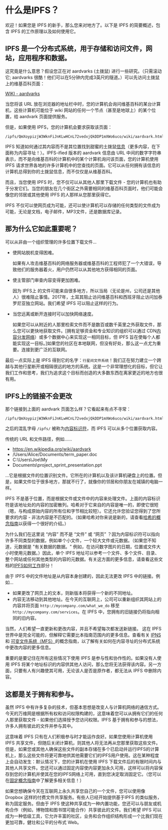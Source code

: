 # 什么是IPFS？
欢迎！如果您是 IPFS 的新手，那么您来对地方了。以下是 IPFS 的简要概述，包含 IPFS 的工作原理以及如何使用它。
## IPFS 是一个分布式系统，用于存储和访问文件，网站，应用程序和数据。
这究竟是什么意思？假设您正在对 aardvarks (土拨鼠) 进行一些研究。（只需滚动它; aardvarks 很酷！他们可以在5分钟内完成3英尺的隧道。）可以先访问土拨鼠上的维基百科页面：

[WIKI - aardvarks](https://en.wikipedia.org/wiki/aardvark)

当您将该 URL 放在浏览器的地址栏中时，您的计算机会询问维基百科的某台计算机，这些计算机可能位于 wiki 网站的任何一个节点（甚至是地球上）的某个位置，给 aardvark 页面提供服务。

但是，如果使用 IPFS，您的计算机会要求获取该页面：

	/ipfs/QmXoypizjW3WknFiJnKLwHCnL72vedxjQkDDP1mXWo6uco/wiki/aardvark.html

IPFS 知道如何通过其内容而不是其位置找到甜蜜的土拨鼠[信息](https://docs.ipfs.io/guides/concepts/cid/)（更多内容，在下面称为内容寻址！）。IPFS-ified 版本的 aardvark 信息由 URL 中间的数字字符串表示，而不是向维基百科的计算机中的某个计算机询问该页面，您的计算机使用 IPFS 请求世界各地的许多计算机中的您查找的页面。它可以从任何拥有该信息的计算机总得到你的土拨鼠信息，而不仅仅是从维基百科。

而且，当您使用 IPFS 时，您不仅可以从其他人那里下载文件 - 您的计算机也有助于分发它们。当您的朋友在几个街区之外需要相同的维基百科页面时，他们可能会像您的邻居或其他使用 IPFS 的人那样从您那里获得它。

IPFS 不仅可以使网页成为可能，还可以使计算机可以存储的任何类型的文件成为可能，无论是文档，电子邮件，MP3文件，还是数据库记录。
## 那为什么它如此重要呢？
可以从非由一个组织管理的许多位置下载文件...

- 使网站脱机变得困难。

	如果有人攻击维基百科的网络服务器或维基百科的工程师犯了一个大错误，导致他们的服务器着火，用户仍然可以从其他地方获得相同的页面。
- 使主管部门审查内容变得更加困难。

	因为 IPFS上 的文件可能来自很多地方，所以当局（无论是州，公司还是其他人）很难阻止事情。2017年，土耳其阻止访问维基百科和西班牙阻止访问加泰罗尼亚独立网站。我们希望 IPFS 可以阻止这样的行为。
- 当您远离或断开连接时可以加快网络速度。

	如果您可以从附近的人那里检索文件而不是数百或数千英里之外获取文件，那么您可以更快地获取文件。[拥有足够资金和专业知识的组织可以通过 CDN[内容分发网络](https://en.wikipedia.org/wiki/Content_delivery_network)）或多个数据中心来实现这一相同目标，但 IPFS 旨在使每个人都能实现这一目标。]如果您的社区在本地联网，但没有好处，那么这一点尤为重要。连接到更广泛的互联网。

最后一点实际上是 IPFS 得到它的名字：`行星间文件系统`！我们正在努力建立一个跨越与其他行星断开或相隔很远的地方的系统。这是一个非常理想化的目标，但它让我们工作和思考，我们为追求这个目标而创造的大多数东西在离家更近的地方也很有用。

## IPFS上的链接不会更改
那个链接到上面的 aardvark 页面怎么样？它看起来有点不寻常：

	/ipfs/QmXoypizjW3WknFiJnKLwHCnL72vedxjQkDDP1mXWo6uco/wiki/aardvark.html
之后的混乱字母 `/ipfs/` 被称为[内容标识符](https://docs.ipfs.io/guides/concepts/cid/)，而 IPFS 可以从多个位置获取内容。

传统的 URL 和文件路径，例如......

- https://en.wikipedia.org/wiki/aardvark
- /Users/Alice/Documents/term_paper.doc
- C:\Users\Joe\My
- Documents\project_sprint_presentation.ppt

...它是根据文件的位置识别文件。它所在的计算机以及该计算机硬盘上的位置。但是，如果文件位于很多地方，那就不行了，就像你的邻居和你朋友在城镇的电脑一样。

IPFS 不是基于位置，而是根据文件或文件中的内容来处理文件。上面的内容标识符是该地址处的内容的加密散列。哈希对于它来自的内容是唯一的，即使它很短（嗯，与构成原始内容的所有位和字节相比较短）。它还允许您验证您得到了您所要求的内容 - 非法内容是不匹配的。（如果哈希对你来说是新的，请查看[哈希的概念指南](https://docs.ipfs.io/guides/concepts/hashes/)以获得一个很好的介绍。）

为什么我们在这里说 “内容” 而不是 “文件” 或 “网页” ？因为内容标识符可以指向许多不同类型的数据，例如单个小文件，一个较大文件或元数据。（如果您不知道，元数据是 "有关数据的数据。" 例如，在访问数字图片的日期，位置或文件大小时使用元数据。）因此，单个 IPFS 地址可以参考一个文件、多个文件、目录、整个网站或任何其他类型的内容的元数据。有关这方面的更多信息，请查看这些文档的[IPFS如何工作](https://docs.ipfs.io/introduction/how-ipfs-works/)部分！

由于 IPFS 中的文件地址是从内容本身创建的，因此无法更改 IPFS 中的链接。例如…

- 如果更改了网页上的文本，则新版本将获得一个新的不同地址。
- 内容无法移动到其他地址。在今天的互联网上，公司可以重新组织其网站上的内容并将页面 `http://mycompany.com/what_we_do` 移至 `http://mycompany.com/services`。在 IPFS 中，您拥有的旧链接仍将指向相同的旧内容。

当然，人们希望一直更新和更改内容，并且不希望每次都发送新链接。
这在 IPFS 世界中是完全可能的，但解释它需要比本指南范围内的更多信息。查看有关 [IPNS](https://docs.ipfs.io/guides/concepts/ipns/) 和 [可变文件系统（MFS）](https://docs.ipfs.io/guides/concepts/mfs/)的概念指南，以了解有关如何在内容寻址的分布式系统中更改内容的更多信息。

重要的是要记住在所有这些情况下使用 IPFS 是参与性和协作性的。如果没有人使用 IPFS 将某个地址标识的内容供其他人访问，那么您将无法获得该内容。另一方面，只要有人有兴趣使其可用，无论该人是否是原作者，都无法从 IPFS 中删除内容。

## 这都是关于拥有和参与。
虽然 IPFS 中有许多复杂的技术，但基本思想是改变人与计算机网络的通信方式。今天的万维网是根据所有权和访问权限构建的，这意味着您可以从拥有它们的任何人那里获取文件 - 如果他们选择授予您访问权限。IPFS 基于拥有和参与的想法，许多人拥有彼此的文件并参与其中。

这意味着 IPFS 只有在人们积极参与时才能运作良好。如果您使用计算机使用 IPFS 共享文件，但随后关闭计算机，则其他人将无法再从您那里获取这些文件。但是，如果您或其他人确保这些文件的副本存储在多个已启动并运行IPFS的计算机上，那么这些文件将更可靠地供其他需要它们的IPFS用户使用。这在某种程度上会自动发生：默认情况下，您的计算机在使用 IPFS 下载文件后的有限时间内与其他人共享文件。您还可以通过固定内容使内容更加永久可用，这样可以将内容保存到您的计算机并使其在您的IPFS网络上可用，直到您决定取消固定它。（您可以在[固定概念指南](https://docs.ipfs.io/guides/concepts/mfs/)中了解更多相关信息！）

如果您想确保今天在互联网上永久共享您自己的一个文件，您可以使用像 Dropbox 这样的付费文件共享服务。有些人已经开始提供基于IPFS 的类似服务，称为固定服务。但由于 IPFS 使这种共享成为一种内置功能，您还可以与朋友或机构合作（例如，博物馆和图书馆可能合作）共享彼此的文件。我们希望 IPFS 可以成为一种低级工具，它允许丰富的社区，业务和合作组织结构形成一个比我们现在更加可靠，健壮和公平的分布式 Web。
